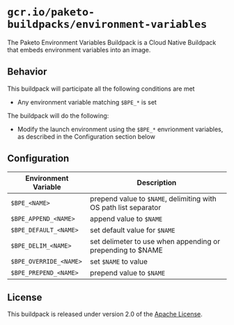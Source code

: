# `gcr.io/paketo-buildpacks/environment-variables`
The Paketo Environment Variables Buildpack is a Cloud Native Buildpack that embeds environment variables into an image.

## Behavior
This buildpack will participate all the following conditions are met

* Any environment variable matching `$BPE_*` is set

The buildpack will do the following:

* Modify the launch environment using the `$BPE_*` envrionment variables, as described in the Configuration section below

## Configuration
| Environment Variable | Description
|----------------------|------------
|`$BPE_<NAME>` | prepend value to `$NAME`, delimiting with OS path list separator
|`$BPE_APPEND_<NAME>` | append value to `$NAME`
|`$BPE_DEFAULT_<NAME>` | set default value for `$NAME`
|`$BPE_DELIM_<NAME>` | set delimeter to use when appending or prepending to $NAME
|`$BPE_OVERRIDE_<NAME>` | set `$NAME` to value
|`$BPE_PREPEND_<NAME>` | prepend value to `$NAME`

## License
This buildpack is released under version 2.0 of the [Apache License][a].

[a]: http://www.apache.org/licenses/LICENSE-2.0
